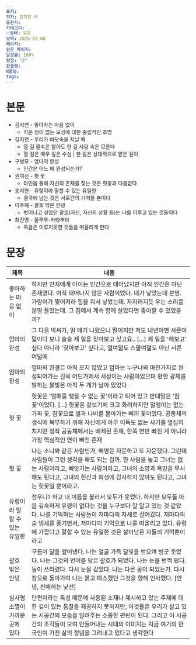 ```yaml
---
표지: 
저자: 김지연 외
출판사: 
카테고리: 
✅상태: 읽음
날짜: 2025-03-08
페이지: 
읽은 페이지: 
달성률: 100%
평점: "3"
한줄평: 
N줄평: 
tags:
---
```

# 본문
- 김지연 - 좋아하는 마음 없이
	- 키운 정이 없는 모성에 대한 중립적인 조명
- 김지연 - 우리가 바닷속을 지날 때
	- 열 길 물속은 알아도 한 길 사람 속은 모른다
	- 열 길은 매우 깊은 수심 | 한 길은 상대적으로 얕은 깊이
- 구병모 - 엄마의 완성
	- 인간은 어느 때 완성되는가? 
- 권여선 - 헛 꽃
	- 타인을 통해 자신의 존재를 찾는 것은 헛꽃과 다름없다
- 송지현 - 유령이라 말할 수 있는 유일한
	- 결국에 남는 것은 서로간의 기억들 뿐이다
- 이주혜 - 괄호 밖은 안녕
	- 벗어나고 싶었던 괄호(자신, 자신의 상황 등)는 나를 이루고 있는 것들이다
- 최진영 - 울루루-카타추타
	- 죽음은 이루지못한 것들을 떠올리게 한다
# 문장

| 제목                   | 내용                                                                                                                                                                                                         |
| -------------------- | ---------------------------------------------------------------------------------------------------------------------------------------------------------------------------------------------------------- |
| 좋아하는 마음 없이           | 하지만 안지에게 아이는 인간으로 태어났지만 아직 인간은 아닌 존재였다. 아직 태어나지 않은 사람이었다. 내가 낳았는데 분명. 가랑이가 찢어져라 힘을 줘서 낳았는데. 자지러지듯 우는 소리를 분명 들었는데. 그 집에서 계속 함께 살았다면 좋아할 수 있었을까?                                                             |
| 엄마의 완성               | 그 다음 박씨가, 일 얘기 나왔으니 말이지만 저도 내년이면 서른여덟이다 보니 슬슬 제 일을 찾아보고 싶고요.. \[...\] 제 일을 '해보고' 싶다 아니라 '찾아보고' 싶다고, 열여덟도 스물여덟도 아닌 서른 여덟에                                                                                   |
| 엄마의 완성               | 엄마의 완경은 아직 오지 않았고 엄마는 누구나와 마찬가지로 완성되어가는 길목 어딘가에서 서성이는 사람이었으며 환한 광채를 발하는 불빛은 아직 두 개가 남아 있었다                                                                                                                 |
| 헛 꽃                  | 헛꽃은 '열매를 맺을 수 없는 꽃'이라고 되어 있고 반대말은 '참꽃'이었다. \[...\] 헛꽃은 겉보기에 크고 화려하지만 알맹이는 없는 가짜 꽃, 참꽃으로 벌과 나비를 몰아가는 삐끼 꽃이었다. 공동체의 생식에 복무하기 위해 자신에게 아무 이득도 없는 사기를 열심히 치지만 정작 공동체에서는 배제된 존재, 한쪽 면만 빠진 게 아니라 가장 핵심적인 면이 빠진 존재 |
| 헛 꽃                  | 나는 소냐와 같은 사람인가, 혜영은 자문하고 또 자문했다. 그런데 사람들이 그런 생각을 해도 되는 걸까. 한 사람을 놓고 그녀는 없는 사람이라고, 빼앗기는 사람이라고, 그녀의 소망과 욕망을 무시해도 된다고, 그녀의 헌신과 희생에 감사하지 않아도 된다고, 그녀는 헛꽃일 뿐이라고.                                                |
| 유령이라 말할 수 있는 유일한     | 정우니? 하고 내 이름을 불러서 모두가 웃었다. 하지만 모두들 마음 깊숙하게 유령이 없다는 것을 누구보다 잘 알고 있는 것 같았다. 나를 기억하는 사람들이 저마다의 자세로 걸어갔다. 저마다의 술 냄새를 풍기면서, 저마다의 기억으로 나를 떠올리고 있다. 유령에 가깝다고 말할 수 있는 유일한 것은 살아남은 자들의 기억뿐이라고                       |
| 괄호 밖은 안녕             | 구름이 달을 뱉어냈다. 나는 얼굴 가득 달빛을 받으며 빙긋 웃었다. 나는 그것의 언어를 담은 괄호가 되었다. 나는 눈을 번쩍 떴다. 등이 쓰라렸다. 다시 눈을 감았다. 나는 다른 몸이 되었는가. 다시 잠으로 돌아가며 나는 붉고 따스했던 그것을 향해 인사했다. \[안녕, 친애하는 낯선]                                            |
| 심사평<br>소멸이 가까운 곳에 있다 | 단편이라는 특성 때문에 사용된 소재나 제시하고 있는 주제에 대한 깊이 있는 통찰을 제공하지 못하지만, 이것들은 우리가 살고 있는 시공간의 모습을 알려주는 소중한 편린이 된다. 그리고 이 시공간의 조각들이 모여 만들어내는 시대의 이미지는 지금 여기의 한국인이 가진 삶의 정념을 그려내고 있다고 생각한다                                    |


